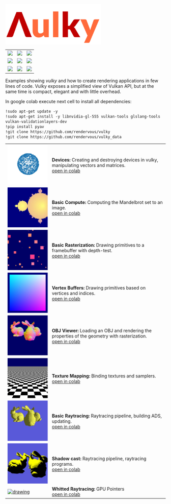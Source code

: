 <img src="./docs/images/vulky_logo.png" alt="drawing" width="300px"/>

<table>
<tr>
<td>
<img src="teaser1.jpg" width="100px"/>
</td>
<td>
<img src="teaser2.webp" width="100px"/>
</td>
<td>
<img src="teaser3.webp" width="100px"/>
</td>
</tr>
<tr>
<td>
<img src="teaser4.jpg" width="100px"/>
</td>
<td>
<img src="teaser5.webp" width="100px"/>
</td>
<td>
<img src="teaser6.jpg" width="100px"/>
</td>
</tr>
<tr>
<td>
<img src="teaser7.webp" width="100px"/>
</td>
<td>
<img src="teaser8.webp" width="100px"/>
</td>
<td>
<img src="teaser9.webp" width="100px"/>
</td>
</tr>
</table>

Examples showing *vulky* and how to create rendering applications in few lines of code.
Vulky exposes a simplified view of Vulkan API, but at the same time is compact, elegant and
with little overhead.

In google colab execute next cell to install all dependencies:

```shell
!sudo apt-get update -y
!sudo apt-get install -y libnvidia-gl-555 vulkan-tools glslang-tools vulkan-validationlayers-dev
!pip install pyav
!git clone https://github.com/rendervous/vulky
!git clone https://github.com/rendervous/vulky_data
```

<table>
<tr> 
<td>
    <a href="notebooks/e01_create_and_destroy_device.ipynb">
    <img src="./docs/images/teaser1.jpg" alt="drawing" width="200px"/>
    </a>
</td>
<td>
    <b>Devices:</b> Creating and destroying devices in vulky, manipulating vectors and matrices.<br/>
    <a href="https://colab.research.google.com/github/rendervous/vulky_examples/blob/main/e01_create_and_destroy_device.ipynb">open in colab</a>
</td>
</tr>

<tr>
<td>
    <a href="notebooks/e02_basic_compute.ipynb">
    <img src="./docs/images/teaser2.webp" alt="drawing" width="200px"/>
    </a>
</td>
<td>
    <b>Basic Compute:</b> Computing the Mandelbrot set to an image.<br/>
    <a href="https://colab.research.google.com/github/rendervous/vulky_examples/blob/main/e02_basic_compute.ipynb">open in colab</a>
</td>
</tr>

<tr>
<td>
    <a href="notebooks/e03_basic_rasterization.ipynb">
    <img src="./docs/images/teaser3.webp" alt="drawing" width="200px"/>
    </a>
</td>
<td>
    <b>Basic Rasterization:</b> Drawing primitives to a framebuffer with depth-test.<br/>
    <a href="https://colab.research.google.com/github/rendervous/vulky_examples/blob/main/e03_basic_rasterization.ipynb">open in colab</a>
</td>
</tr>


<tr>
<td>
    <a href="notebooks/e04_vertex_buffers.ipynb">
    <img src="./docs/images/teaser4.jpg" alt="drawing" width="200px"/>
    </a>
</td>
<td>
    <b>Vertex Buffers:</b> Drawing primitives based on vertices and indices.<br/>
<a href="https://colab.research.google.com/github/rendervous/vulky_examples/blob/main/e04_vertex_buffers.ipynb">open in colab</a>
</td>
</tr>


<tr>
<td>
    <a href="notebooks/e05_obj_viewer.ipynb">
    <img src="./docs/images/teaser5.webp" alt="drawing" width="200px"/>
    </a>
</td>
<td>
    <b>OBJ Viewer:</b> Loading an OBJ and rendering the properties of the geometry with rasterization.<br/>
    <a href="https://colab.research.google.com/github/rendervous/vulky_examples/blob/main/e05_obj_viewer.ipynb">open in colab</a>
</td>
</tr>


<tr>
<td>
    <a href="notebooks/e06_texture_mapping.ipynb">
    <img src="./docs/images/teaser6.jpg" alt="drawing" width="200px"/>
    </a>
</td>
<td>
    <b>Texture Mapping: </b> Binding textures and samplers.<br/>
    <a href="https://colab.research.google.com/github/rendervous/vulky_examples/blob/main/e06_texture_mapping.ipynb">open in colab</a>
</td>
</tr>


<tr>
<td>
    <a href="notebooks/e07_basic_raytracing.ipynb">
    <img src="./docs/images/teaser7.webp" alt="drawing" width="200px"/>
    </a>
</td>
<td>
    <b>Basic Raytracing:</b> Raytracing pipeline, building ADS, updating.<br/>
    <a href="https://colab.research.google.com/github/rendervous/vulky_examples/blob/main/e07_basic_raytracing.ipynb">open in colab</a>
</td>
</tr>


<tr>
<td>
    <a href="notebooks/e08_shadow_cast.ipynb">
    <img src="./docs/images/teaser8.webp" alt="drawing" width="200px"/>
    </a>
</td>
<td>
    <b>Shadow cast:</b> Raytracing pipeline, raytracing programs.<br/>
    <a href="https://colab.research.google.com/github/rendervous/vulky_examples/blob/main/e08_shadow_cast.ipynb">open in colab</a>
</td>
</tr>


<tr>
<td>
    <a href="notebooks/e09_whitted_raytracing.ipynb">
    <img src="./docs/images/teaser9.webp" alt="drawing" width="200px"/>
    </a>
</td>
<td>
    <b>Whitted Raytracing:</b> GPU Pointers <br/>
    <a href="https://colab.research.google.com/github/rendervous/vulky_examples/blob/main/e09_whitted_raytracing.ipynb">open in colab</a>
</td>
</tr>

</table>




